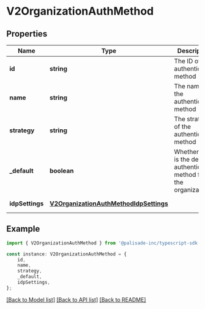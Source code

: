 # V2OrganizationAuthMethod


## Properties

Name | Type | Description | Notes
------------ | ------------- | ------------- | -------------
**id** | **string** | The ID of the authentication method | [default to undefined]
**name** | **string** | The name of the authentication method | [default to undefined]
**strategy** | **string** | The strategy of the authentication method | [default to undefined]
**_default** | **boolean** | Whether this is the default authentication method for the organization | [default to undefined]
**idpSettings** | [**V2OrganizationAuthMethodIdpSettings**](V2OrganizationAuthMethodIdpSettings.md) |  | [default to undefined]

## Example

```typescript
import { V2OrganizationAuthMethod } from '@palisade-inc/typescript-sdk';

const instance: V2OrganizationAuthMethod = {
    id,
    name,
    strategy,
    _default,
    idpSettings,
};
```

[[Back to Model list]](../README.md#documentation-for-models) [[Back to API list]](../README.md#documentation-for-api-endpoints) [[Back to README]](../README.md)
